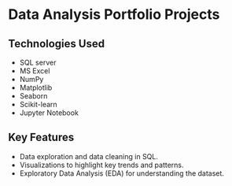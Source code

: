 # Data Analysis Portfolio Projects


## Technologies Used

- SQL server
- MS Excel
- NumPy
- Matplotlib
- Seaborn
- Scikit-learn
- Jupyter Notebook

## Key Features

- Data exploration and data cleaning in SQL.
- Visualizations to highlight key trends and patterns.
- Exploratory Data Analysis (EDA) for understanding the dataset.




